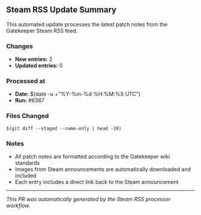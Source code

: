 ## Steam RSS Update Summary

This automated update processes the latest patch notes from the Gatekeeper Steam RSS feed.

### Changes
- **New entries:** 2
- **Updated entries:** 0

### Processed at
- **Date:** $(date -u +"%Y-%m-%d %H:%M:%S UTC")
- **Run:** #6367

### Files Changed
```
$(git diff --staged --name-only | head -20)
```

### Notes
- All patch notes are formatted according to the Gatekeeper wiki standards
- Images from Steam announcements are automatically downloaded and included
- Each entry includes a direct link back to the Steam announcement

---
*This PR was automatically generated by the Steam RSS processor workflow.*

